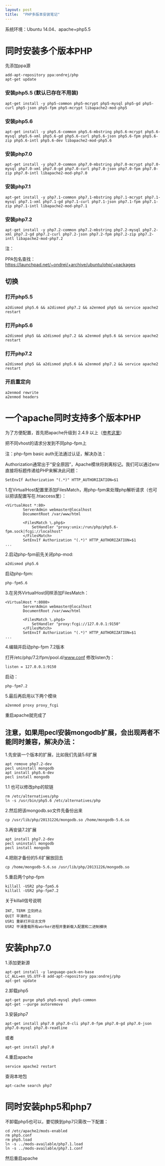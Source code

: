 ```yaml
---
layout: post
title:  "PHP多版本安装笔记"
---
```


系统环境：Ubuntu 14.04、apache+php5.5

# 同时安装多个版本PHP

先添加ppa源

	add-apt-repository ppa:ondrej/php
	apt-get update

### 安装php5.5 (默认已存在不用装)

	apt-get install -y php5-common php5-mcrypt php5-mysql php5-gd php5-curl php5-json php5-fpm php5-mcrypt libapache2-mod-php5

### 安装php5.6

	apt-get install -y php5.6-common php5.6-mbstring php5.6-mcrypt php5.6-mysql php5.6-xml php5.6-gd php5.6-curl php5.6-json php5.6-fpm php5.6-zip php5.6-intl php5.6-dev libapache2-mod-php5.6

### 安装php7.0

	apt-get install -y php7.0-common php7.0-mbstring php7.0-mcrypt php7.0-mysql php7.0-xml php7.0-gd php7.0-curl php7.0-json php7.0-fpm php7.0-zip php7.0-intl libapache2-mod-php7.0

### 安装php7.1

	apt-get install -y php7.1-common php7.1-mbstring php7.1-mcrypt php7.1-mysql php7.1-xml php7.1-gd php7.1-curl php7.1-json php7.1-fpm php7.1-zip php7.1-intl libapache2-mod-php7.1

### 安装php7.2

	apt-get install -y php7.2-common php7.2-mbstring php7.2-mysql php7.2-xml php7.2-gd php7.2-curl php7.2-json php7.2-fpm php7.2-zip php7.2-intl libapache2-mod-php7.2

注：

PPA包名查找： https://launchpad.net/~ondrej/+archive/ubuntu/php/+packages


## 切换

### 打开php5.5

	a2dismod php5.6 && a2dismod php7.2 && a2enmod php5 && service apache2 restart

### 打开php5.6

	a2dismod php5 && a2dismod php7.2 && a2enmod php5.6 && service apache2 restart

### 打开php7.2

	a2dismod php5 && a2dismod php5.6 && a2enmod php7.2 && service apache2 restart


### 开启重定向

	a2enmod rewrite
	a2enmod headers

# 一个apache同时支持多个版本PHP

为了方便配置，首先把apache升级到 2.4.9 以上（[参考这里](http://git.malu.me/apache2%E6%97%A5%E5%B8%B8%E7%AC%94%E8%AE%B0/)）

把不同vhost的请求分发到不同php-fpm上

注：php-fpm basic auth无法通过认证，解决办法：

Authorization通常出于“安全原因”，Apache模块将剥离标记。我们可以通过env直接将标题传递给PHP来解决此问题：

	SetEnvIf Authorization "(.*)" HTTP_AUTHORIZATION=$1


1.在VirtualHost配置里添加FilesMatch，用php-fpm来处理php解析请求（也可以把该配置写在.htaccess里）：

	<VirtualHost *:80>
	        ServerAdmin webmaster@localhost
	        DocumentRoot /var/www/html
	
	        <FilesMatch \.php$>
	            SetHandler "proxy:unix:/run/php/php5.6-fpm.sock|fcgi://localhost"
	        </FilesMatch>
	        SetEnvIf Authorization "(.*)" HTTP_AUTHORIZATION=$1
	...

2.启动php-fpm前先关闭php-mod:

	a2dismod php5.6

启动php-fpm:

	php-fpm5.6

3.在另外VirtualHost同样添加FilesMatch：


	<VirtualHost *:8080>
	        ServerAdmin webmaster@localhost
	        DocumentRoot /var/www/html
	
	        <FilesMatch \.php$>
	            SetHandler "proxy:fcgi://127.0.0.1:9150"
	        </FilesMatch>
	        SetEnvIf Authorization "(.*)" HTTP_AUTHORIZATION=$1
	...



4.编辑并启动php-fpm 7.2版本

打开/etc/php/7.2/fpm/pool.d/www.conf 修改listen为：

	listen = 127.0.0.1:9150

启动：

	php-fpm7.2

5.最后再启用以下两个模块

	a2enmod proxy proxy_fcgi

重启apache就完成了


## 注意，如果用pecl安装mongodb扩展，会出现两者不能同时兼容，解决办法：


1.先安装一个版本的扩展，比如我们先装5.6扩展

	apt remove php7.2-dev
	pecl uninstall mongodb
	apt install php5.6-dev
	pecl install mongodb

1.1 也可以修改php的软链

	rm /etc/alternatives/php
	ln -s /usr/bin/php5.6 /etc/alternatives/php


2.然后把该mongodb.so文件先备份出来

	cp /usr/lib/php/20131226/mongodb.so /home/mongodb-5.6.so

3.再安装7.2扩展

	apt install php7.2-dev
	pecl uninstall mongodb
	pecl install mongodb

4.把刚才备份的5.6扩展放回去

	cp /home/mongodb-5.6.so /usr/lib/php/20131226/mongodb.so

5.重启两个php-fpm

	killall -USR2 php-fpm5.6
	killall -USR2 php-fpm7.2

关于killall信号说明

	INT, TERM 立刻终止
	QUIT 平滑终止
	USR1 重新打开日志文件
	USR2 平滑重载所有worker进程并重新载入配置和二进制模块


# 安装php7.0

1.添加更新源

	apt-get install -y language-pack-en-base
	LC_ALL=en_US.UTF-8 add-apt-repository ppa:ondrej/php
	apt-get update

2.卸载php5

	apt-get purge php5 php5-mysql php5-common
	apt-get --purge autoremove

3.安装php7

	apt-get install php7.0 php7.0-cli php7.0-fpm php7.0-gd php7.0-json php7.0-mysql php7.0-readline

或者

	apt-get install php7.0

4.重启apache

	service apache2 restart

查询本地包

	apt-cache search php7


# 同时安装php5和php7

不卸载php5也可以，要切换到php7只需改一下配置：

	cd /etc/apache2/mods-enabled
	rm php5.conf 
	rm php5.load 
	ln -s ../mods-available/php7.1.load 
	ln -s ../mods-available/php7.1.conf 

然后重启apache